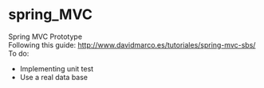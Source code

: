 spring_MVC
==========

Spring MVC Prototype 
<br>
Following this guide: http://www.davidmarco.es/tutoriales/spring-mvc-sbs/
<br>
To do:
<ul>
  <li>Implementing unit test</li>
  <li>Use a real data base</li>  
</ul>